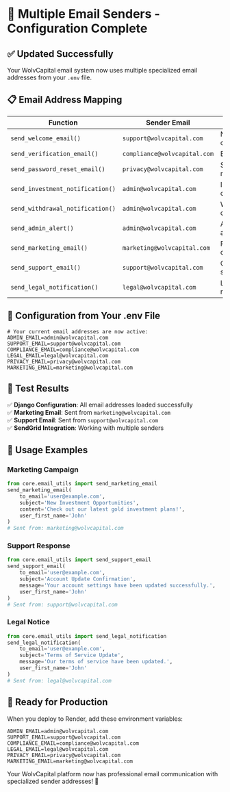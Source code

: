 # 📧 **Multiple Email Senders - Configuration Complete**

## ✅ **Updated Successfully**

Your WolvCapital email system now uses multiple specialized email addresses from your `.env` file.

## 📋 **Email Address Mapping**

| **Function** | **Sender Email** | **Purpose** |
|--------------|------------------|-------------|
| `send_welcome_email()` | `support@wolvcapital.com` | New user onboarding |
| `send_verification_email()` | `compliance@wolvcapital.com` | Email verification |
| `send_password_reset_email()` | `privacy@wolvcapital.com` | Security/privacy related |
| `send_investment_notification()` | `admin@wolvcapital.com` | Investment confirmations |
| `send_withdrawal_notification()` | `admin@wolvcapital.com` | Withdrawal confirmations |
| `send_admin_alert()` | `admin@wolvcapital.com` | Administrative alerts |
| `send_marketing_email()` | `marketing@wolvcapital.com` | Promotional content |
| `send_support_email()` | `support@wolvcapital.com` | Customer support |
| `send_legal_notification()` | `legal@wolvcapital.com` | Legal/compliance notices |

## 🎯 **Configuration from Your .env File**

```env
# Your current email addresses are now active:
ADMIN_EMAIL=admin@wolvcapital.com
SUPPORT_EMAIL=support@wolvcapital.com
COMPLIANCE_EMAIL=compliance@wolvcapital.com
LEGAL_EMAIL=legal@wolvcapital.com
PRIVACY_EMAIL=privacy@wolvcapital.com
MARKETING_EMAIL=marketing@wolvcapital.com
```

## 🧪 **Test Results**

✅ **Django Configuration**: All email addresses loaded successfully  
✅ **Marketing Email**: Sent from `marketing@wolvcapital.com`  
✅ **Support Email**: Sent from `support@wolvcapital.com`  
✅ **SendGrid Integration**: Working with multiple senders  

## 📨 **Usage Examples**

### **Marketing Campaign**
```python
from core.email_utils import send_marketing_email
send_marketing_email(
    to_email='user@example.com',
    subject='New Investment Opportunities',
    content='Check out our latest gold investment plans!',
    user_first_name='John'
)
# Sent from: marketing@wolvcapital.com
```

### **Support Response**
```python
from core.email_utils import send_support_email
send_support_email(
    to_email='user@example.com',
    subject='Account Update Confirmation',
    message='Your account settings have been updated successfully.',
    user_first_name='John'
)
# Sent from: support@wolvcapital.com
```

### **Legal Notice**
```python
from core.email_utils import send_legal_notification
send_legal_notification(
    to_email='user@example.com',
    subject='Terms of Service Update',
    message='Our terms of service have been updated.',
    user_first_name='John'
)
# Sent from: legal@wolvcapital.com
```

## 🚀 **Ready for Production**

When you deploy to Render, add these environment variables:

```
ADMIN_EMAIL=admin@wolvcapital.com
SUPPORT_EMAIL=support@wolvcapital.com
COMPLIANCE_EMAIL=compliance@wolvcapital.com
LEGAL_EMAIL=legal@wolvcapital.com
PRIVACY_EMAIL=privacy@wolvcapital.com
MARKETING_EMAIL=marketing@wolvcapital.com
```

Your WolvCapital platform now has professional email communication with specialized sender addresses! 🎊